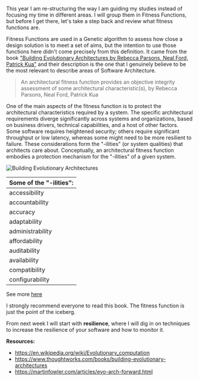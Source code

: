 This year I am re-structuring the way I am guiding my studies instead of focusing my time in different areas. I will group them in Fitness Functions, but before I get there, let's take a step back and review what fitness functions are.

Fitness Functions are used in a Genetic algorithm to assess how close a design solution is to meet a set of aims, but the intention to use those functions here didn't come precisely from this definition. It came from the book ["Building Evolutionary Architectures by Rebecca Parsons, Neal Ford, Patrick Kua"](https://www.thoughtworks.com/books/building-evolutionary-architectures) and their description is the one that I genuinely believe to be the most relevant to describe areas of Software Architecture.

> An architectural fitness function provides an objective integrity assessment of some architectural characteristic(s), by Rebecca Parsons, Neal Ford, Patrick Kua

One of the main aspects of the fitness function is to protect the architectural characteristics required by a system. The specific architectural requirements diverge significantly across systems and organizations, based on business drivers, technical capabilities, and a host of other factors. Some software requires heightened security; others require significant throughput or low latency, whereas some might need to be more resilient to failure. These considerations form the "-ilities" (or system qualities) that architects care about. Conceptually, an architectural fitness function embodies a protection mechanism for the "-ilities" of a given system.

![Building Evolutionary Architectures](/images/d/9f21f989402306adfa0fb6dc0b60d8bd)

| Some of the **"-ilities"**: |
| --------------------------- |
| accessibility               | credibility | modifiability |
| accountability              | dependability | modularity |
| accuracy                    | deployability | portability |
| adaptability                | discoverability | recoverability |
| administrability            | distributability | relevance |
| affordability               | durability | resilience |
| auditability                | effectiveness | robustness |
| availability                | efficiency | scalability |
| compatibility               | failure transparency | testability |
| configurability             | flexibility | usability |

See more [here](https://en.wikipedia.org/wiki/List_of_system_quality_attributes)

I strongly recommend everyone to read this book. The fitness function is just the point of the iceberg.

From next week I will start with **resilience**, where I will dig in on techniques to increase the resilience of your software and how to monitor it.

**Resources:**

- https://en.wikipedia.org/wiki/Evolutionary_computation
- https://www.thoughtworks.com/books/building-evolutionary-architectures
- https://martinfowler.com/articles/evo-arch-forward.html
